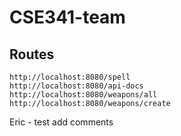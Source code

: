 # CSE341-team
## Routes
```
http://localhost:8080/spell
http://localhost:8080/api-docs
http://localhost:8080/weapons/all
http://localhost:8080/weapons/create
```
Eric - test add comments